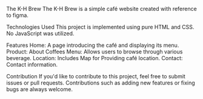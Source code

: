 The K-H Brew
The K-H Brew is a simple café website created with reference to figma.

Technologies Used
This project is implemented using pure HTML and CSS. No JavaScript was utilized.

Features
Home: A page introducing the café and displaying its menu.
Product: About Coffees
Menu: Allows users to browse through various beverage.
Location: Includes Map for Providing café location.
Contact: Contact information.

Contribution
If you'd like to contribute to this project, feel free to submit issues or pull requests. Contributions such as adding new features or fixing bugs are always welcome.
